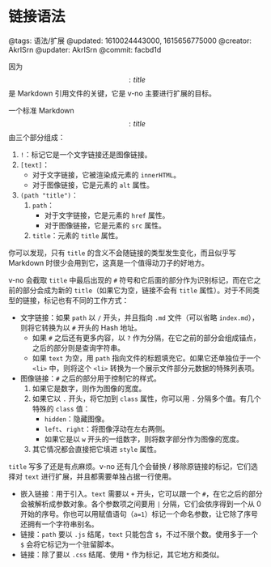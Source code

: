 # 链接语法

@tags: 语法/扩展
@updated: 1610024443000, 1615656775000
@creator: AkrISrn
@updater: AkrISrn
@commit: facbd1d

因为$$: title $$是 Markdown 引用文件的关键，它是 v-no 主要进行扩展的目标。

一个标准 Markdown $$: title $$由三个部分组成：

1. `!`：标记它是一个文字链接还是图像链接。
1. `[text]`：
    - 对于文字链接，它被渲染成元素的 `innerHTML`。
    - 对于图像链接，它是元素的 `alt` 属性。
1. `(path "title")`：
    1. `path`：
        - 对于文字链接，它是元素的 `href` 属性。
        - 对于图像链接，它是元素的 `src` 属性。
    1. `title`：元素的 `title` 属性。

你可以发现，只有 `title` 的含义不会随链接的类型发生变化，而且似乎写 Markdown 时很少会用到它，这真是一个值得动刀子的好地方。

v-no 会截取 `title` 中最后出现的 `#` 符号和它后面的部分作为识别标记，而在它之前的部分会成为新的 `title`（如果它为空，链接不会有 `title` 属性）。对于不同类型的链接，标记也有不同的工作方式：

- 文字链接：如果 `path` 以 `/` 开头，并且指向 `.md` 文件（可以省略 `index.md`），则将它转换为以 `#` 开头的 Hash 地址。
    - 如果 `#` 之后还有更多内容，以 `?` 作为分隔，在它之前的部分会组成锚点，之后的部分则是查询字符串。
    - 如果 `text` 为空，用 `path` 指向文件的标题填充它。如果它还单独位于一个 `<li>` 中，则将这个 `<li>` 转换为一个展示文件部分元数据的特殊列表项。
- 图像链接：`#` 之后的部分用于控制它的样式。
    1. 如果它是数字，则作为图像的宽度。
    1. 如果它以 `.` 开头，将它加到 `class` 属性，你可以用 `.` 分隔多个值。有几个特殊的 `class` 值：
        - `hidden`：隐藏图像。
        - `left`、`right`：将图像浮动在左右两侧。
        - 如果它是以 `w` 开头的一组数字，则将数字部分作为图像的宽度。
    1. 其它情况都会直接把它填进 `style` 属性。

`title` 写多了还是有点麻烦。v-no 还有几个会替换 / 移除原链接的标记，它们选择对 `text` 进行扩展，并且都需要单独占据一行使用。

- 嵌入链接：用于引入[](/zh/docs/snippets.md "#")。`text` 需要以 `+` 开头，它可以跟一个 `#`，在它之后的部分会被解析成参数对象。各个参数项之间要用 `|` 分隔，它们会依序得到一个从 0 开始的序号。你也可以用赋值语句（`a=1`）标记一个命名参数，让它除了序号还拥有一个字符串别名。
- [](/zh/docs/custom-script.md "#")链接：`path` 要以 `.js` 结尾，`text` 只能包含 `$`，不过不限个数。使用多于一个 `$` 会将它标记为一个驻留脚本。
- [](/zh/docs/custom-style.md "#")链接：除了要以 `.css` 结尾、使用 `*` 作为标记，其它地方和[](/zh/docs/custom-script.md "#")类似。
